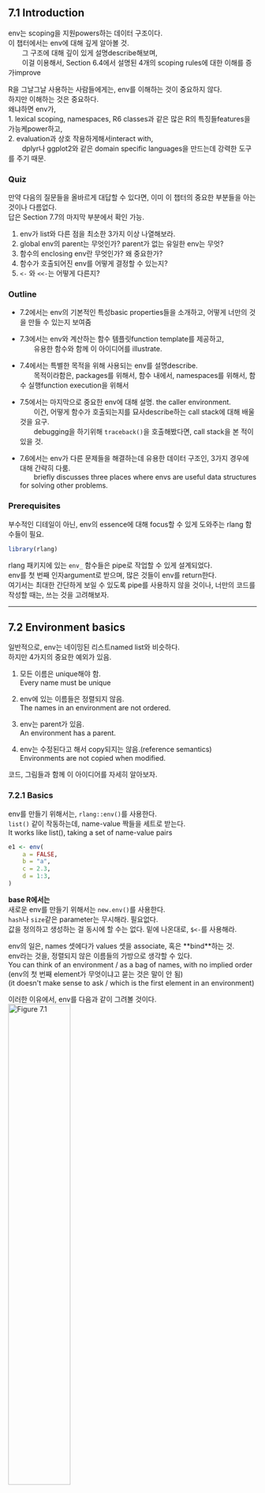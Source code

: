 7.1 Introduction
----------------

env는 scoping을 지원powers하는 데이터 구조이다. <br /> 이 챕터에서는 env에 대해 깊게 알아볼 것. <br />   그 구조에 대해 깊이 있게 설명describe해보며, <br />   이걸 이용해서, Section 6.4에서 설명된 4개의 scoping rules에 대한 이해를 증가improve

R을 그날그날 사용하는 사람들에게는, env를 이해하는 것이 중요하지 않다. <br /> 하지만 이해하는 것은 중요하다. <br /> 왜냐하면 env가, <br /> 1. lexical scoping, namespaces, R6 classes과 같은 많은 R의 특징들features을 가능케power하고, <br /> 2. evaluation과 상호 작용하게해서interact with, <br />   dplyr나 ggplot2와 같은 domain specific languages을 만드는데 강력한 도구를 주기 때문.

### Quiz

만약 다음의 질문들을 올바르게 대답할 수 있다면, 이미 이 챕터의 중요한 부분들을 아는 것이나 다름없다. <br /> 답은 Section 7.7의 마지막 부분에서 확인 가능.

1.  env가 list와 다른 점을 최소한 3가지 이상 나열해보라. <br />
2.  global env의 parent는 무엇인가? parent가 없는 유일한 env는 무엇? <br />
3.  함수의 enclosing env란 무엇인가? 왜 중요한가? <br />
4.  함수가 호출되어진 env를 어떻게 결정할 수 있는지? <br />
5.  `<-` 와 `<<-`는 어떻게 다른지?

### Outline

-   7.2에서는 env의 기본적인 특성basic properties들을 소개하고, 어떻게 너만의 것을 만들 수 있는지 보여줌

-   7.3에서는 env와 계산하는 함수 템플릿function template를 제공하고, <br />   유용한 함수와 함께 이 아이디어를 illustrate.

-   7.4에서는 특별한 목적을 위해 사용되는 env를 설명describe. <br />   목적이라함은, packages를 위해서, 함수 내에서, namespaces를 위해서, 함수 실행function execution을 위해서

-   7.5에서는 마지막으로 중요한 env에 대해 설명. the caller environment. <br />   이건, 어떻게 함수가 호출되는지를 묘사describe하는 call stack에 대해 배울 것을 요구. <br />   debugging을 하기위해 `traceback()`을 호출해봤다면, call stack을 본 적이 있을 것.

-   7.6에서는 env가 다른 문제들을 해결하는데 유용한 데이터 구조인, 3가지 경우에 대해 간략히 다룸. <br />   briefly discusses three places where envs are useful data structures for solving other problems.

### Prerequisites

부수적인 디테일이 아닌, env의 essence에 대해 focus할 수 있게 도와주는 rlang 함수들이 필요.

``` r
library(rlang)
```

rlang 패키지에 있는 `env_` 함수들은 pipe로 작업할 수 있게 설계되었다. <br /> env를 첫 번째 인자argument로 받으며, 많은 것들이 env를 return한다. <br /> 여기서는 최대한 간단하게 보일 수 있도록 pipe를 사용하지 않을 것이나, 너만의 코드를 작성할 때는, 쓰는 것을 고려해보자.

------------------------------------------------------------------------

7.2 Environment basics
----------------------

일반적으로, env는 네이밍된 리스트named list와 비슷하다. <br /> 하지만 4가지의 중요한 예외가 있음.

1.  모든 이름은 unique해야 함. <br /> Every name must be unique

2.  env에 있는 이름들은 정렬되지 않음. <br /> The names in an environment are not ordered.

3.  env는 parent가 있음. <br /> An environment has a parent.

4.  env는 수정된다고 해서 copy되지는 않음.(reference semantics) <br /> Environments are not copied when modified.

코드, 그림들과 함께 이 아이디어를 자세히 알아보자.

### 7.2.1 Basics

env를 만들기 위해서는, `rlang::env()`를 사용한다. <br /> `list()` 같이 작동하는데, name-value 짝들을 세트로 받는다. <br /> It works like list(), taking a set of name-value pairs

``` r
e1 <- env(
    a = FALSE,
    b = "a",
    c = 2.3,
    d = 1:3,
)
```

<p class="comment">
<strong>base R에서는</strong> <br /> 새로운 env를 만들기 위해서는 <code>new.env()</code>를 사용한다. <br /> <code>hash</code>나 <code>size</code>같은 parameter는 무시해라. 필요없다. <br /> 값을 정의하고 생성하는 걸 동시에 할 수는 없다. 밑에 나온대로, <code>$&lt;-</code>를 사용해라.
</p>
env의 일은, names 셋에다가 values 셋을 associate, 혹은 **bind**하는 것. <br /> env라는 것을, 정렬되지 않은 이름들의 가방으로 생각할 수 있다. <br /> You can think of an environment / as a bag of names, with no implied order <br /> (env의 첫 번째 element가 무엇이냐고 묻는 것은 말이 안 됨) <br /> (it doesn't make sense to ask / which is the first element in an environment)

이러한 이유에서, env를 다음과 같이 그려볼 것이다. <br /> <img src="https://d33wubrfki0l68.cloudfront.net/f5dbd02f5235283e78decdd4f18692b40f1ddf42/c5683/diagrams/environments/bindings.png" alt="Figure 7.1" style="width:50.0%" />

Section 2.5.2에서 다룬 것과 같이, env는 reference semantics를 가지고 있다. <br /> environments have reference semantics. <br /> 대부분의 R 오브젝트들과는 달리, 이걸 수정하면, copy를 만들지 않고, 즉시 수정됨. <br /> when you modify them, you modify them in place, and don't create a copy.

이게 무엇을 암시하냐면, envs가 그들 자체themselves를 contain할 수 있다는 것. <br /> One important implication is that environments can contatin themselves.

``` r
e1$d <- e1
```

<img src="https://d33wubrfki0l68.cloudfront.net/0d41862821d3226c38b73f78a530117349b7344a/abb88/diagrams/environments/loop.png" alt="Figure 7.2" style="width:50.0%" />

env를 프린팅해보면 그냥 메모리 주소memory address만 표시된다. 별로 쓸모가 없음.

``` r
e1
## <environment: 0x0000000013b29008>
```

대신에 `env_print()`를 사용하면 좀 더 정보를 준다.

``` r
env_print(e1)
## <environment: 0000000013B29008>
## parent: <environment: global>
## bindings:
##  * a: <lgl>
##  * b: <chr>
##  * c: <dbl>
##  * d: <env>
```

`env_names()`를 사용하면, 현재의 bindings를 주고 있는 캐릭터 벡터character vector를 얻을 수 있다. <br /> You can use env\_names() to get a character vector / giving the current bindings

``` r
env_names(e1)
## [1] "a" "b" "c" "d"
```

<p class="comment">
<strong>base R에서는</strong> <br /> 3.2.0 이후 버전에서는 <code>names()</code>를 사용하면, env의 bindings의 리스트를 준다. <br /> 3.1.0 혹은 그 이전 버전에서는, <code>ls()</code>에다가 <code>all.names = TRUE</code>라고 옵션을 줘야 모든 bindings를 보여줌. <br /> 이게 가끔 하던 <code>rm(list = ls())</code>의 의미였군.. 변수들 다 없앨 때 쓰던..
</p>
### 7.2.2 Important environments

Section 7.4에서 특별한 env에 대해서 자세하게 다뤄볼 것인데, 여기서는 2개만 미리 하겠다. <br /> current env, 혹은 `current_env()`는, 코드가 현재 실행되고 있는 env다. <br />   is the environment in which code is currently executing. <br /> experimenting interactively할 때에는, 보통 그건 global env.이다. 혹은 `global_env()` <br /> (역자: 어떻게 해석해야할지 모르겠음. 그러니깐 그냥 우리가 평소 쓰는 그것이 global env라는 것 같은데. <br /> 원문: When you're experimenting interactively, that's usually the global environment, or global\_env().) <br /> global env는 가끔 workspace라고 불린다. 왜냐하면 이 곳에서 모든 interactive 계산이 일어나기 때문. <br /> interactive( = outside of a function)

그러니깐 내가 이해를 해본대로 써보자면, <br /> 우리가 이 때까지 늘상 해왔던 단순한 계산, 할당 이런 것들이 다 interactive computation인데, <br /> 이게 일어나는 곳이 global env이고, worskpace임.

env들을 비교하기 위해서는, `==`가 아닌, `identical()`을 이용해야 한다. <br /> 왜냐하면 `==`는 벡터화된 연산자vectorised operator인데, env는 벡터가 아니기 때문이다.

``` r
identical(global_env(), current_env())
## [1] TRUE

global_env() == current_env()
## Error in global_env() == current_env(): atomic과 리스트 타입들에 대해서만 비교(1)가 가능합니다
```

<p class="comment">
<strong>base R에서는</strong> <br /> global env는 <code>globalenv()</code>를 통해서, current env는 <code>environment()</code>를 통해서 접근 가능. <br /> global env는 <code>Rf\_GlobalEnv</code> 혹은 <code>.GlobalEnv</code>로 프린트된다.
</p>
### 7.2.3 Parents

모든 env는 **parent**를 가지고 있다. 또다른 env임. <br /> 다이어그램에서, parent는 작은 옅은 파란색 원으로 표시되고, 또다른 env를 화살표로 가리키고 있다. <br /> In diagrams, the parent is shown as a small pale blue circle and arrow that points to another env.

parent는 lexical scoping을 implement하기 위해 사용된 것. <br /> 만약에 env 안에서 name이 발견되지 않는다면, R은 그것의 parent를 확인해볼 것이다. <br /> `env()`에서 unnamed argument를 공급해줌으로써, parent env를 설정할 수 있다. <br /> 만약에 공급해주지 않는다면, 디폴트로 current env가 된다. current env가 parent env가 된다는 뜻 <br /> 아래의 코드에서, `e2b`의 parent는 `e2a`이다.

``` r
e2a <- env(d = 4, e = 5)
e2b <- env(e2a, a = 1, b = 2, c = 3)
```

<img src="https://d33wubrfki0l68.cloudfront.net/336e61bf494a6424484b8b2685a440a7db1566bf/59bce/diagrams/environments/parents.png" alt="Figure 7.3" style="width:50.0%" />

공간을 아끼기 위해, ancestors를 다 그리진 않을거다. <br /> 그냥 옅은 파란색 원을 볼 때마다, parent env가 어딘가에 있다는 것만 기억해라. <br /> 화살표가 향한 곳이, parent env.

env의 parent를 `env_parent()`를 통해서 찾을 수 있다.

``` r
env_parent(e2b)
## <environment: 0x0000000018b929a8>
env_parent(e2a)
## <environment: R_GlobalEnv>
```

그런데 딱히 `e2a`라고 딱 나오는게 아니고, 주소가 같게 나온다. <br /> `env_print()`에서 찾을 수 있던 주소. <br /> 그거랑 같게 나옴.

parent가 없는 단 하나의 env가 있다. **empty** env. <br /> 텅 비어있는 파란색 원을 가지고 있는 애인데, 얘가 `R_EmptyEnv`다. 이건 R이 사용하는 이름임. <br /> 공간이 허락할 때만 이 empty env를 그려놓겠다.

``` r
e2c <- env(empty_env(), d = 4, e = 5)
e2d <- env(e2c, a = 1, b = 2, c = 3)
```

<img src="https://d33wubrfki0l68.cloudfront.net/ff7bec1ccb1455917a6c9d0f44f114ef5c78519f/39793/diagrams/environments/parents-empty.png" alt="Figure 7.4" style="width:50.0%" />

모든 env의 ancestors는 결국에는, empty env와 함께 종료된다. <br /> `env_parents()`를 이용해서 모든 ancestors를 볼 수 있다.

``` r
env_parents(e2b)
## [[1]]   <env: 0000000018B929A8>
## [[2]] $ <env: global>
env_parent(e2d)
## <environment: 0x00000000190571b8>
```

디폴트로, `env_parents()`는 global env에 다다르면 멈춘다. <br /> global env의 ancestors는 모든 attach된 패키지를 포함하고 있기 때문에, 이게 유용하다. <br /> `env_parents()`의 디폴트를, empty env까지 찾게끔 바꿔보면 이걸 확인해볼 수 있다. <br /> Section 7.4.1에서 이 env들을 다시 확인해볼 것이다.

``` r
env_parents(e2b, last = empty_env())
##  [[1]]   <env: 0000000018B929A8>
##  [[2]] $ <env: global>
##  [[3]] $ <env: package:rlang>
##  [[4]] $ <env: package:stats>
##  [[5]] $ <env: package:graphics>
##  [[6]] $ <env: package:grDevices>
##  [[7]] $ <env: package:utils>
##  [[8]] $ <env: package:datasets>
##  [[9]] $ <env: package:methods>
## [[10]] $ <env: Autoloads>
## [[11]] $ <env: package:base>
## [[12]] $ <env: empty>
```

<p class="comment">
<strong>base R에서는</strong> <br /> <code>parent.env()</code>를 사용해서 env의 parent를 찾는다. <br /> 모든 ancestors를 return해주는 그런 base 함수는 없음.
</p>
### 7.2.4 Super assignment, `<<-`

env의 ancestors는, `<<-`와 중요한 관계가 있다. <br /> The ancestors of an environment / have an important relationship to &lt;&lt;-.

보통의 할당regular assignment, `<-`는, 항상 current env에서 변수를 생성create한다. <br /> Regular assignment, &lt;-, always creates a variable in the current env.

Super assignment, `<<-`는 절대 current env에서 변수를 생성하지는 않고, <br />   대신에 parent env에서 발견된, 존재하는 변수를 수정한다. <br />   but instead modifies an existing variable / found in a parent env.

``` r
x <- 0
f <- function() {
    x <<- 1
}
f()
x
## [1] 1
```

만약, `<<-`가 존재하는 변수를 찾지 못한다면, global env에서 하나 만들 것이다. <br /> 이건 보통 원치 않은 것인데, 왜냐하면 global 변수는 함수들 간의 뚜렷하지 않은 의존성을 유발하기 때문. <br /> This is usually undesirable, because global variables introduce non-obvious dependencies btw functions.

`<<-`는 대부분 보통 function factory와 함께 사용될 것이다. Section 10.2.4에서 다룸.

### 7.2.5 Getting and setting

리스트 때와 같은 방법으로, $와 \[\[를 이용해서 env의 elements를 get, set할 수 있다.

``` r
e3 <- env(x = 1, y =2)
e3$x
## [1] 1
e3$z <- 3
e3[["z"]]
## [1] 3
```

하지만 `[[`를 숫자 인덱스와는 쓸 수 없고, `[`도 사용할 수는 없다. <br /> (env에서는 order가 없다고 했으니깐 뭐)

``` r
e3[[1]]
## Error in e3[[1]]: wrong arguments for subsetting an environment
e3[c("x", "y")]
## Error in e3[c("x", "y")]: 객체의 타입 'environment'는 부분대입할 수 없습니다
```

`$`와 `[[`는 만약 binding이 존재하지 않는다면, `NULL`을 return할 것이다. <br /> 에러를 얻길 원한다면, `env_get()`를 사용해라.

``` r
e3$xyz
## NULL
env_get(e3, "xyz")
## Error in env_get(e3, "xyz"): 객체 'xyz'를 찾을 수 없습니다
```

binding이 존재하지 않는 경우에, 디폴트값을 얻도록 설정해놓을 수도 있다. <br /> default 인자argument를 사용해라.

``` r
env_get(e3, "xyz", default = NA)
## [1] NA
```

env에다가 bindings를 추가할 수 있는 2가지 방법이 있다. <br /> 1) `env_poke()`는 name(string으로 주어야함)과 value를 받는다.

``` r
env_poke(e3, "a", 100)
e3$a
## [1] 100
```

1.  `env_bind()`는 여러 개의 값들을 bind할 수 있도록 해준다.

``` r
env_bind(e3, a = 10, b = 20)
env_names(e3)
## [1] "x" "y" "z" "a" "b"
```

env가 binding을 갖고 있는지를 `env_has()`를 통해서 확인할 수 있다.

``` r
env_has(e3, "a")
##    a 
## TRUE
```

리스트와는 다르게, element를 `NULL`로 설정한다고 해서 제거가 되는건 아니다. <br /> 왜냐하면 가끔씩 `NULL`을 refer하는 이름을 원할 수 있기 때문에. <br /> 이럴 때는 `env_unbind()`를 사용해라.

``` r
e3$a <- NULL
env_has(e3, "a")
##    a 
## TRUE

env_unbind(e3, "a")
env_has(e3, "a")
##     a 
## FALSE
```

name을 unbinding하는 것은, 오브젝트를 삭제하지는 않는다. <br /> 그건 garbage collector의 일이고, 이름이 묶여있지 않은 오브젝트들은 자동적으로 삭제하는 애들. <br /> 이 작업은 Section 2.6에 자세하게 설명되어 있다.

<p class="comment">
<strong>base R에서는</strong> <br /> <code>get()</code>, <code>assign()</code>, <code>exists()</code>, <code>rm()</code>을 봐보아라. <br /> 이것들은 current env와 interactively하게 사용할 수 있도록 디자인되어 있다. <br /> 그래서 다른 env들과 작업할 때는 좀 투박하다. <br /> 그리고 <code>inherits</code> 인자argument에 대해서 알아두어라. <br /> 이건 디폴트로 <code>TRUE</code>인데, 기본 환경base equivalents에서, <br />   제공supplied된 env와 이 env의 모든 ancestors를 검색inspect할 것이라는 뜻.
</p>
### 7.2.6 Advanced bindings

`env_bind()`의 이색적 변형exotic variants가 2개 더 있다.

1.  `env_bind_lazy()`는 **delayed bindings**를 만든다. <br /> 접근이 처음으로 되었을 때, evaluated되는 애들. <br /> 더 자세하게 살펴보면, delayed bindings는 promises를 만드는데, 그래서 함수 인자들과 같이 행동behave한다. <br /> Behind the scenes, delayed bindings create promises, so behave in the same way as function arguments.

그러니깐 호출이 되어서 정말 필요할 때까지는 evaluate하지는 않는 것임.

``` r
env_bind_lazy(current_env(), b = {Sys.sleep(1); 1})

system.time(print(b))
## [1] 1
##    user  system elapsed 
##    0.00    0.00    1.02
system.time(print(b))
## [1] 1
##    user  system elapsed 
##       0       0       0
```

그러니깐 처음에는 접근하는데 Sys.sleep()의 값만큼 시간이 걸렸는데, 한 번 evaluated이 되고 난 이후에는 <br /> 바로바로 접근access이 가능.

delayed bindings의 가장 중요한 사용은 `autoload()`에서 이루어진다. <br /> R 패키지가 데이터셋을 제공할 수 있도록 해주는 것이 `autoload()`. <br /> 메모리에 로드되어있는 것처럼 행동behave하는데, 사실은 필요할 때에만 디스크에서 로드되는 것.

1.  `env_bind_active()`는 **active bindings**를 만든다. 얘들은 접근될 때마다 re-computed

``` r
env_bind_active(current_env(), z1 = function(val) runif(1))
z1
## [1] 0.1963889
z1
## [1] 0.4950598
```

active bindings는 R6의 active fields를 implement할 때 사용된다. Section 14.3.2에서 배우게 됨.

<p class="comment">
<strong>base R에서는</strong> <br /> <code>?delayedAssign()</code>과 <code>?makeActiveBinding()</code>을 보아라.
</p>
### 7.2.7 Exercises

------------------------------------------------------------------------

7.3 Recursing over environments
-------------------------------

------------------------------------------------------------------------

7.4 Special Environments
------------------------

대부분의 env들은 너가 만드는게 아니라, R이 만든다. <br /> 이 섹션에서는 package env부터 시작해서 중요한 env들에 대해 배운다. <br /> 그리고 함수function가 만들어질 때 함수에 bound되는, function env에 대해 배우고, <br /> 함수가 호출될 때마다 생겼다가 없어지는, ephemeral execution env에 대해 배운다. <br /> 1. package env, 2. function env, 3. execution env

마지막으로, package와 function env가 namespaces를 지원support하기 위해 어떻게 interact하는지, <br />     namespaces는 user가 어떤 다른 패키지들을 load했던 간에 패키지가 항상 같은 방식으로 행동하게끔 한다.

### 7.4.1 Package env와 search path

`library()`나 `require()`를 통해서 attach한 패키지들은 global env의 parents가 된다.<br /> immediate parent는 가장 최근에 attach한 패키지, 그리고 그 바로 위 parent는 2번 째로 최근에 attach한 패키지..이런 식 ![그림1](https://d33wubrfki0l68.cloudfront.net/038b2da4f5db1d2a8acaf4ee1e7d08d04ab36ebc/ac22a/diagrams/environments/search-path.png)

이런 식으로 parents를 거슬러 올라가다보면, 패키지들이 attach된 순서를 볼 수 있다. <br /> 이걸 **search path**라고 부르는데, <br />   이 env들에 있는 모든 오브젝트들을 top-level interactive workspace에서부터 찾을 수 있기 때문.<br />   because all objects in these environments / can be found from the top-level interactive workspace.

이 env들의 이름들을, `base::search()`를 통해서 혹은 env 그 자체들을 `rlang::search_envs()`를 통해서 확인할 수 있다.

``` r
search()
##  [1] ".GlobalEnv"        "package:rlang"     "package:stats"    
##  [4] "package:graphics"  "package:grDevices" "package:utils"    
##  [7] "package:datasets"  "package:methods"   "Autoloads"        
## [10] "package:base"
```

``` r
search_envs()
##  [[1]] $ <env: global>
##  [[2]] $ <env: package:rlang>
##  [[3]] $ <env: package:stats>
##  [[4]] $ <env: package:graphics>
##  [[5]] $ <env: package:grDevices>
##  [[6]] $ <env: package:utils>
##  [[7]] $ <env: package:datasets>
##  [[8]] $ <env: package:methods>
##  [[9]] $ <env: Autoloads>
## [[10]] $ <env: package:base>
```

search path의 마지막 2개 env들은 항상 같다. Autoloads 그리고 package:base

-   Autoloads env는 delayed bindings를 이용해서 메모리를 save한다. <br /> 어떻게? 패키지 오브젝트들(예를 들어, 큰 데이터셋)을 필요할 때만 로딩하는 방식으로.

-   `package:base` 혹은 그냥 base라고 하는 base env는, base 패키지의 env다. <br /> 이건 다른 패키지들의 로딩을 시동걸 수 있어야하기 때문에 특별하다. <br /> It is special because / it has to be able to bootstrap / the loading of all other packages. <br /> 이 base env는, `base_env()`를 통해 직접적으로 access할 수 있다.

`library()`를 통해서 다른 패키지를 로딩할 때, global env의 parent env가 다음과 같이 변한다. <br /> pkg:d가 추가된 것. ![그림2](https://d33wubrfki0l68.cloudfront.net/7c87a5711e92f0269cead3e59fc1e1e45f3667e9/0290f/diagrams/environments/search-path-2.png)

### 7.4.2 The function environment

함수function는, 그게 만들어질 때, current env를 bind한다. <br /> A function binds the current environment when it is created. <br /> 이걸 **function env**라고 부르는데, lexical scoping에 사용된다. <br /> 컴퓨터 언어에서는, 자신의 env를 캡쳐하는 함수들을 **closures**라고 부르는데, R에서는 함수가 자기자신의 env를 항상 bind한다. <br /> 그래서 R's documentation에서는 function이랑 closures랑 혼용해서 사용하는 것이다.

이 function env는 `fn_env()`를 통해서 얻을 수 있다.

``` r
y <- 1
f <- function(x) x + y
fn_env(f)
## <environment: R_GlobalEnv>
```

<details> <summary>base R에서는</summary> 함수 <code>f</code>의 env를 access하고 싶다면 <code>environment(f)</code>를 사용해라. </details> <br /> <br /> <br /> <br />

다이어그램에서는, 함수를 다음과 같이 env를 bind하고 있는 '반원이 붙은 네모'로 그릴 것이다. <br /> In diagrams, I'll draw a function as a rectangle with a rounded end that binds an environment. <img src="https://d33wubrfki0l68.cloudfront.net/cd8208b418ecbaf6ace1b6453b93fdf628173e01/68d59/diagrams/environments/binding.png" alt="그림3" style="width:50.0%" />

이 경우에 `f()`는, `f`라는 이름을 함수에 bind하는 env를(왼쪽으로 향한 화살표), bind한다.(오른쪽으로 향한 화살표) <br /> In this case, `f()` binds the environment that binds the name `f` to the function. <br /> (이 부분 이해하는게 여간 어려운 일이 아니다...화이팅해보자)

하지만 항상 이런건 아니다. 다음의 예를 보자. <br /> `g()`는 global env를 binds하고 있고, `g`는 새로운 env `e`에 bound되어 있다. <br /> (아래로 향한 화살표), (왼쪽으로 향한 화살표) <img src="https://d33wubrfki0l68.cloudfront.net/cd32bb2bc59dcfa579b0415ebac271f24c6a85fd/cde86/diagrams/environments/binding-2.png" alt="그림4" style="width:50.0%" />

binding하는 것과 bound되는 것은 미묘하지만 분명한 차이가 있다. <br /> 전자는 우리가 `g`를 어떻게 찾느냐 하는 것이고, 후자는 `g`가 그것의 변수들을 어떻게 찾느냐 하는 것임.

함수 `g`는 global env에서 우리가 찾는 것이고, `g`의 변수들이 있다면 e라는 env안에서 찾는 것.

### 7.4.3 Namespaces

위의 다이어그램을 보면, 어떤 패키지들을 로드시키냐에 따라 패키지의 parent env가 달라진다. <br /> 그럼 걱정이 된다. 패키지들이 다른 순서로 로드되어 있으면 패키지가 다른 함수를 찾는게 아닐까? <br /> **namespaces**의 목표는 이런 일이 생기지 않도록 하는 것이다. <br /> 그리고 어떤 패키지들이 attach되었던간에 같은 방식으로 작동하도록.

예를 들어서, `sd()`를 봐보자.

``` r
sd
## function (x, na.rm = FALSE) 
## sqrt(var(if (is.vector(x) || is.factor(x)) x else as.double(x), 
##     na.rm = na.rm))
## <bytecode: 0x00000000145801b0>
## <environment: namespace:stats>
```

`sd()`는 `var()`의 관점으로 정의되어 있다. sd() is defined in terms of var(). <br /> 그래서 만약에 global env에서, 혹은 다른 attach된 패키지 안의, `var()`이라고 불리는 어떤 함수에 의해, <br />   `sd()`의 결과가 영향받지 않을까 걱정할 수 있다. <br /> so you might worry that the result of sd() / would be affected / by any function called var() <br />   either in the global env, or in one of the other attached packages. <details> <summary>예를 들어,</summary>

``` r
sd(1:2)
## [1] 0.7071068
```

이 값을, `var()`을 새롭게 정의해놓는다면 바뀌지 않을까? 하고 걱정할 수 있음.

``` r
var <- function(x) x
var(1)
## [1] 1
```

이제 `var()`이라는 함수는 받은 그대로를 출력하는 함수

그래도 여전히 `sd()`는 바뀌지 않는다.

``` r
sd(1:2)
## [1] 0.7071068
```

</details> <br /> <br /> <br /> <br />

R은 앞서 설명한 함수 대(對) binding env를 이용해서, 이러한 문제를 피한다. <br /> R avoids this problem by taking advantage of the function versus binding env described above.

패키지에 있는 모든 함수들은, 한 쌍의 env와 결합associate되어 있다. <br /> package env와 namespace env.

1.  package env는 패키지에 대한 external interface. <br /> The package env is th external interface to the package. <br /> R user가 어떻게 attach된 패키지에서, 혹은 ::를 이용해서 함수를 찾는지. <br /> It's how you, the R user, find a function in an attached package or with `::`. <br /> package env의 parents는 search path에 의해 결정된다. <br />     즉, 패키지가 어떤 순서로 attach되었는지에 따라, package env의 parents가 결정된다.

2.  namespace env는 패키지에 대한 internal interface. <br /> package env가, 우리가 어떻게 함수를 찾는지를 컨트롤한다면, <br /> namespace env는 어떻게 그 함수가 그 안의 변수를 찾는지를 컨트롤.

정리해보면, package env는 우리가 함수를 찾을 때 쓰는 것이고, namespace env는 함수가 그 안의 변수를 찾을 때 쓰는 것이고. <br /> 근데 그렇다면, 어떤 함수가 다른 함수들을 찾을 수는 없는 것 아닌가? <br /> 내가 함수를 찾을 수는 있고, 함수가 그 안의 변수들을 찾을 수는 있는데, <br /> 함수가 다른 함수들을 찾을 수는 없잖아?

그래서 <br /> package env에 있는 모든 binding들은 namespace env에도 있다. <br /> 이렇게 모든 함수들이, 패키지 안의 다른 함수들을 사용할 수 있는 것. <br /> 하지만 몇몇 binding들은 namespace env에서만 출현occur한다. <br /> 이것들은 internal 혹은 non-exported 오브젝트들이라고 알려져있는데, 이것들 때문에 <br /> user가 internal implementation을 감출 수 있는 것hide이다.

이걸 그림으로 나타내보면, <img src="https://d33wubrfki0l68.cloudfront.net/d4fc3ef4f21f2cb0cd065933cba3005cc4b0ea3c/4c4b3/diagrams/environments/namespace-bind.png" alt="그림5" style="width:50.0%" />

다음으로, 모든 namespace env는 같은 set의 ancestors를 갖는다. <br />

-   각 namespace는 imports env를 갖는다. <br /> 패키지에 이용된 모든 함수들에 대한 bindings를 갖고 있는 env. <br /> imports env는 패키지 개발자에 의해, NAMESPACE 파일로 컨트롤된다.

-   모든 base 함수들을 explicit하게 importing하는 것은 귀찮다. <br /> 그래서 imports env의 parent는 base namespace. <br /> base namespace는 base env와 같은 bindings를 갖고 있는데, 다른 parent를 갖는다.

-   base namespace의 parent는 global env다. 이 말인즉슨, binding이 imports env에서 정의되지 않았다면, 패키지는 평소와 같은 방법으로 찾아볼 거라는 것. <br /> This means that if binding isn't defined in the imports env / the package will look for it in the usual way. <br /> 이건 보통 나쁜 방법이기 때문에, `R CMD check`가 자동적으로 이러한 코드에 대해서 경고한다. <br /> S3 메소드 디스패치가 작동하는 방법 때문에 필요했던 역사적인 이유가 있다.

위 3가지 논의를 그림으로 정리해보면, ![그림6](https://d33wubrfki0l68.cloudfront.net/3184a9827ac2c26c60f65680157241819f55e754/542c2/diagrams/environments/namespace-env.png)

그리고 이걸 전부다 종합해서, `sd()`의 예를 설명해보면, ![그림7](https://d33wubrfki0l68.cloudfront.net/fbbfd3b49bdbd3ca1913043233d48454ec27f14e/ae75a/diagrams/environments/namespace.png)

그래서 `sd()`가 `var`의 값을 찾아볼 때, 항상 패키지 user가 아닌, 패키지 developer가 결정해놓은 env의 sequence들을 찾아가게 된다. <br /> 그래서 package 코드는 user가 어떤 패키지들을 attach시켜놨던간에 항상 같은 방식으로 작동하도록 보장받는 것이다.

위 그림을 보면 알다시피 패키지와 namespace env간에 직접적이 링크direct link는 없다. function env를 통해서만 링크는 정의된다.

### 7.4.4 Execution environments

마지막으로 다뤄야할 중요한 주제는 execution env다. <br /> 다음의 함수를 처음 실행시켜보면 무엇이 나올까? 2번째로 실행시켜보면?

``` r
g <- function(x) {
  if (!env_has(current_env(), "a")) {
    message("Defining a")
    a <- 1
  } else {
    a <- a + 1
  }
  a
}
```

계속 읽기전에 한 번 생각해보자.

``` r
g(10)
## Defining a
## [1] 1
```

``` r
g(10)
## Defining a
## [1] 1
```

이 함수는 같은 값을 계속 return하는데, Section 6.4.3에서 다루었던 fresh start principle 때문이다. <br /> 함수가 호출될 때마다 host execution에 새로운 env가 생긴다. <br /> 이건 execution env라고 부르고, 이것의 parent는 function env다.

좀 더 간단한 예와 함께 이 과정을 설명해보자. <br /> execution env는 function env를 통해 찾을 수 있다.

``` r
h <- function(x) {
  a <- 2
  x + a
}

y <- h(1)
```

<img src="https://d33wubrfki0l68.cloudfront.net/862b3606a4a218cc98739b224521b649eeac6082/5d3e9/diagrams/environments/execution.png" alt="그림8" style="width:50.0%" />

1.  에서처럼, 우리가 `y <- h(1)`이라고 함수를 호출하면, execution env가 생겨서 `x`에다가 1을 assign. <br />
2.  에서처럼, 이 execution env안에서 `a`에다가 2를 assign. <br />
3.  에서처럼, execution env는 사라지고, `y`에다가 3을 return하면서 함수가 complete.

그림에서, execution env의 parent가 function env라는 것을 확인할 수 있다.

execution env는 보통 ephemeral하다. 쓰고나면 없어진다. <br /> 함수가 완료되고 나면, env는 garbage collected된다. <br /> 몇 가지 방법으로 이걸 더 오래남게끔 할 수는 있다. <br /> 첫 번째는 explicit하게 return하는 것.

``` r
h2 <- function(x) {
  a <- x * 2
  current_env()
}

e <- h2(x = 10)
env_print(e)
## <environment: 0000000019E70D68>
## parent: <environment: global>
## bindings:
##  * a: <dbl>
##  * x: <dbl>
```

``` r
fn_env(h2)
## <environment: R_GlobalEnv>
```

여기서도 `h2`의 execution env의 parent가 global env라는 걸 볼 수 있다. function env가 global env이기 때문.

두 번째 방법은 함수같이, env가 binding된 object를 return하도록 하는 것. <br /> Another way to capture it is to return an object with a binding to that environment, like a function. <br /> 다음의 예는 function factory를 사용해서 이 아이디어를 illustrate한다. <br /> `plus()`라는 function factory를 이용해서, `plus_one()`이라는 함수를 만들어볼 것임.

``` r
plus <- function(x) {
  function(y) x + y
}

plus_one <- plus(1)
plus_one
## function(y) x + y
## <environment: 0x000000001a036868>
```

다이어그램을 보면, `plus_one()`의 enclosing env가 `plus()`의 execution env라서 조금 복잡하다. <img src="https://d33wubrfki0l68.cloudfront.net/853b74c3293fae253c978b73c55f3d0531d746c5/6ffd5/diagrams/environments/closure.png" alt="그림9" style="width:50.0%" />

우리가 `plus_one()`을 호출하면 무슨 일이 일어나는지? <br /> `plus_one()`의 execution env는, 캡쳐된 `plus()`의 execution env를 parent로 가질 것이다. <br /> What happens when we call plus\_one()? <br /> Its execution environment will have / the captured execution env of plus() as its parent. <br /> 그래서 `plus()`의 execution env가 더 오래 남아있다. ![그림10](https://d33wubrfki0l68.cloudfront.net/66676485e6a22c807c19b0c54c8fda6bd1292531/3526e/diagrams/environments/closure-call.png)

function factory에 대해서는 Section 10.2에서 자세하게 배운다.

7.5 Call stacks
---------------

마지막으로 설명해야할 env는, caller env. <br /> rlang::caller\_env()로 access할 수 있다. <br /> 함수가 호출되는 곳의 env를 공급해준다. 그래서 함수가 어떻게 만들어지에 따라 달라지는게 아니고, 함수가 어떻게 호출되어지느냐에 따라 달라진다. <br /> 위에서 봤듯이, env를 argument로 받는 함수를 작성할 때, 유용한 디폴트이다.

<details> <summary>base R</summary> `parent.frame()`이랑 `caller_env()`와 같은 것이다. 이름은 frame인데, frame이 아니라 env를 return한다. </details> <br /> <br /> <br /> <br />

caller env를 충분히 이해하기 위해서는, 2개의 연관된 개념들concepts을 다루어야 한다. **frame**으로 만들어진 **call stack**. <br /> 함수를 실행하는 것은, 2가지 타입들의 context를 만든다. <br /> Executing a function creates two types of context. <br /> 이미 하나는 배웠다. execution env. <br /> 이건 function env의 child. 그리고 이건 함수를 어디에 만들어지는지에 따라 결정된다. <br /> 또 다른 하나는 call stack. 얘는 함수를 어디에 호출되어지는지에 따라 결정됨.

### 7.5.1 Simple call stacks

간단한 sequence of calls를 illustrate해보자: f()는 g()를, g()는 h()를 call한다. <br />

``` r
f <- function(x) {
  g(x = 2)
}

g <- function(x) {
  h(x = 3)
}

h <- function(x) {
  stop()
}
```

R에서 call stack을 가장 흔하게 보는 방법은, error가 발생했을때 traceback()을 살펴보는 것이다.

``` r
f(x = 1)
```

``` r
traceback()
```

    ## No traceback available

